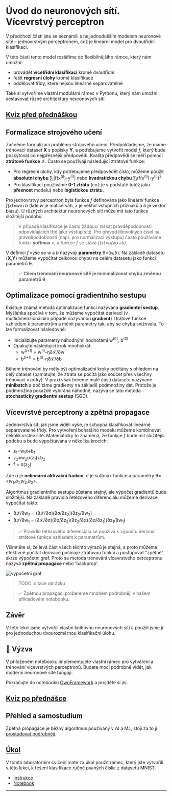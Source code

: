 <!--
CO_OP_TRANSLATOR_METADATA:
{
  "original_hash": "789d6c3fb6fc7948a470b33078a5983a",
  "translation_date": "2025-09-23T11:27:44+00:00",
  "source_file": "lessons/3-NeuralNetworks/04-OwnFramework/README.md",
  "language_code": "cs"
}
-->
# Úvod do neuronových sítí. Vícevrstvý perceptron

V předchozí části jste se seznámili s nejjednodušším modelem neuronové sítě – jednovrstvým perceptronem, což je lineární model pro dvoutřídní klasifikaci.

V této části tento model rozšíříme do flexibilnějšího rámce, který nám umožní:

* provádět **vícetřídní klasifikaci** kromě dvoutřídní
* řešit **regresní úlohy** kromě klasifikace
* oddělovat třídy, které nejsou lineárně separovatelné

Také si vytvoříme vlastní modulární rámec v Pythonu, který nám umožní sestavovat různé architektury neuronových sítí.

## [Kvíz před přednáškou](https://ff-quizzes.netlify.app/en/ai/quiz/7)

## Formalizace strojového učení

Začněme formalizací problému strojového učení. Předpokládejme, že máme trénovací dataset **X** s popisky **Y**, a potřebujeme vytvořit model *f*, který bude poskytovat co nejpřesnější předpovědi. Kvalita předpovědí se měří pomocí **ztrátové funkce** &lagran;. Často se používají následující ztrátové funkce:

* Pro regresní úlohy, kdy potřebujeme předpovědět číslo, můžeme použít **absolutní chybu** &sum;<sub>i</sub>|f(x<sup>(i)</sup>)-y<sup>(i)</sup>| nebo **kvadratickou chybu** &sum;<sub>i</sub>(f(x<sup>(i)</sup>)-y<sup>(i)</sup>)<sup>2</sup>
* Pro klasifikaci používáme **0-1 ztrátu** (což je v podstatě totéž jako **přesnost** modelu) nebo **logistickou ztrátu**.

Pro jednovrstvý perceptron byla funkce *f* definována jako lineární funkce *f(x)=wx+b* (kde *w* je matice vah, *x* je vektor vstupních příznaků a *b* je vektor biasu). U různých architektur neuronových sítí může mít tato funkce složitější podobu.

> V případě klasifikace je často žádoucí získat pravděpodobnosti odpovídajících tříd jako výstup sítě. Pro převod libovolných čísel na pravděpodobnosti (např. pro normalizaci výstupu) často používáme funkci **softmax** &sigma;, a funkce *f* se stává *f(x)=&sigma;(wx+b)*.

V definici *f* výše se *w* a *b* nazývají **parametry** &theta;=⟨*w,b*⟩. Na základě datasetu ⟨**X**,**Y**⟩ můžeme vypočítat celkovou chybu na celém datasetu jako funkci parametrů &theta;.

> ✅ **Cílem trénování neuronové sítě je minimalizovat chybu změnou parametrů &theta;**

## Optimalizace pomocí gradientního sestupu

Existuje známá metoda optimalizace funkcí nazývaná **gradientní sestup**. Myšlenka spočívá v tom, že můžeme vypočítat derivaci (v multidimenzionálním případě nazývanou **gradient**) ztrátové funkce vzhledem k parametrům a měnit parametry tak, aby se chyba snižovala. To lze formalizovat následovně:

* Inicializujte parametry náhodnými hodnotami w<sup>(0)</sup>, b<sup>(0)</sup>
* Opakujte následující krok mnohokrát:
    - w<sup>(i+1)</sup> = w<sup>(i)</sup>-&eta;&part;&lagran;/&part;w
    - b<sup>(i+1)</sup> = b<sup>(i)</sup>-&eta;&part;&lagran;/&part;b

Během trénování by měly být optimalizační kroky počítány s ohledem na celý dataset (pamatujte, že ztráta se počítá jako součet přes všechny trénovací vzorky). V praxi však bereme malé části datasetu nazývané **minibatch** a počítáme gradienty na základě podmnožiny dat. Protože je podmnožina pokaždé vybírána náhodně, nazývá se tato metoda **stochastický gradientní sestup** (SGD).

## Vícevrstvé perceptrony a zpětná propagace

Jednovrstvá síť, jak jsme viděli výše, je schopna klasifikovat lineárně separovatelné třídy. Pro vytvoření bohatšího modelu můžeme kombinovat několik vrstev sítě. Matematicky to znamená, že funkce *f* bude mít složitější podobu a bude vypočítávána v několika krocích:
* z<sub>1</sub>=w<sub>1</sub>x+b<sub>1</sub>
* z<sub>2</sub>=w<sub>2</sub>&alpha;(z<sub>1</sub>)+b<sub>2</sub>
* f = &sigma;(z<sub>2</sub>)

Zde &alpha; je **nelineární aktivační funkce**, &sigma; je softmax funkce a parametry &theta;=<*w<sub>1</sub>,b<sub>1</sub>,w<sub>2</sub>,b<sub>2</sub>*>.

Algoritmus gradientního sestupu zůstane stejný, ale výpočet gradientů bude složitější. Na základě pravidla řetězového diferenciálu můžeme derivace vypočítat takto:

* &part;&lagran;/&part;w<sub>2</sub> = (&part;&lagran;/&part;&sigma;)(&part;&sigma;/&part;z<sub>2</sub>)(&part;z<sub>2</sub>/&part;w<sub>2</sub>)
* &part;&lagran;/&part;w<sub>1</sub> = (&part;&lagran;/&part;&sigma;)(&part;&sigma;/&part;z<sub>2</sub>)(&part;z<sub>2</sub>/&part;&alpha;)(&part;&alpha;/&part;z<sub>1</sub>)(&part;z<sub>1</sub>/&part;w<sub>1</sub>)

> ✅ Pravidlo řetězového diferenciálu se používá k výpočtu derivací ztrátové funkce vzhledem k parametrům.

Všimněte si, že levá část všech těchto výrazů je stejná, a proto můžeme efektivně počítat derivace počínaje ztrátovou funkcí a postupovat "zpětně" skrze výpočetní graf. Proto se metoda trénování vícevrstvého perceptronu nazývá **zpětná propagace** nebo 'backprop'.

<img alt="výpočetní graf" src="images/ComputeGraphGrad.png"/>

> TODO: citace obrázku

> ✅ Zpětnou propagaci probereme mnohem podrobněji v našem příkladovém notebooku.  

## Závěr

V této lekci jsme vytvořili vlastní knihovnu neuronových sítí a použili jsme ji pro jednoduchou dvourozměrnou klasifikační úlohu.

## 🚀 Výzva

V přiloženém notebooku implementujete vlastní rámec pro vytváření a trénování vícevrstvých perceptronů. Budete moci podrobně vidět, jak moderní neuronové sítě fungují.

Pokračujte do notebooku [OwnFramework](OwnFramework.ipynb) a projděte si jej.

## [Kvíz po přednášce](https://ff-quizzes.netlify.app/en/ai/quiz/8)

## Přehled a samostudium

Zpětná propagace je běžný algoritmus používaný v AI a ML, stojí za to ji [prostudovat podrobněji](https://wikipedia.org/wiki/Backpropagation).

## [Úkol](lab/README.md)

V tomto laboratorním cvičení máte za úkol použít rámec, který jste vytvořili v této lekci, k řešení klasifikace ručně psaných číslic z datasetu MNIST.

* [Instrukce](lab/README.md)
* [Notebook](lab/MyFW_MNIST.ipynb)

---

